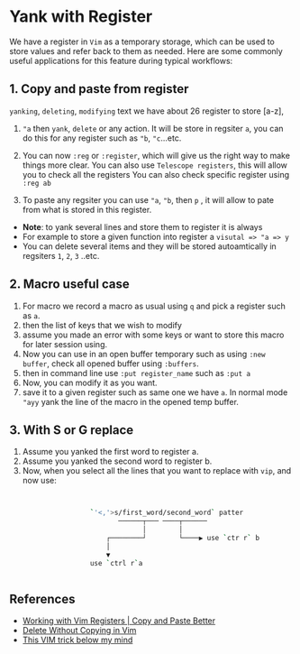 # Yank with Register

We have a register in `Vim` as a temporary storage, which can be used to store
values and refer back to them as needed. Here are some commonly useful
applications for this feature during typical workflows:

## 1. Copy and paste from register

`yanking`, `deleting`, `modifying` text we have about 26 register to store [a-z],

1. `"a` then `yank`, `delete` or any action.
   It will be store in regsiter `a`, you can do this for any register such as `"b`, `"c`...etc.

2. You can now `:reg` or `:register`, which will give us the right way to make things more clear.
   You can also use `Telescope registers`, this will allow you to check all the registers
   You can also check specific register using `:reg ab`
3. To paste any regsiter you can use `"a`, `"b`, then `p` , it will allow to
   pate from what is stored in this register.

- **Note**: to yank several lines and store them to register it is always
- For example to store a given function into register a
  `visutal => "a => y `
- You can delete several items and they will be stored autoamtically in
  regsiters `1`, `2`, `3` ..etc.

## 2. Macro useful case

1. For macro we record a macro as usual using `q` and pick a register such as
   `a`.
2. then the list of keys that we wish to modify
3. assume you made an error with some keys or want to store this macro for
   later session using.
4. Now you can use in an open buffer temporary such as using `:new buffer`,
   check all opened buffer using `:buffers`.
5. then in command line use `:put register_name` such as `:put a`
6. Now, you can modify it as you want.
7. save it to a given register such as same one we have `a`. In normal mode
   `"ayy` yank the line of the macro in the opened temp buffer.

## 3. With S or G replace

1. Assume you yanked the first word to register a.
2. Assume you yanked the second word to register b.
3. Now, when you select all the lines that you want to replace with `vip`, and now use:

```sh


                    `'<,'>s/first_word/second_word` patter
                           ──────┬─── ────┬──────
                                 │        │
                        ┌────────┘        └────▶ use `ctr r` b
                        │
                        ▼
                    use `ctrl r`a



```

## References

- [Working with Vim Registers | Copy and Paste Better](https://www.youtube.com/watch?v=QVvrkwipr8g&t=1s&ab_channel=matt-savvy)
- [Delete Without Copying in Vim](https://www.youtube.com/watch?v=cjNtDVmzr5A&ab_channel=NirLichtman)
- [This VIM trick below my mind](https://www.youtube.com/watch?v=bTmEqmtr_6I&ab_channel=typecraft)
